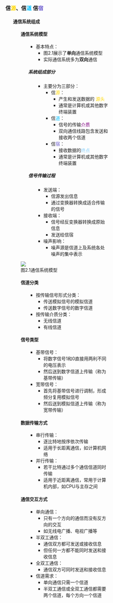 <div style="float: left; width: 64%; padding: 1%;">

### 信<span style="color: Gold;">源</span>、信<span style="color: deepskyblue;">道</span> 信<span style="color: SlateBlue;">宿</span>

<ul>

#### 通信系统组成

<ul>

#### 通信系统模型

<ul>

- 基本特点：
  - 图2.1展示了**单向**通信系统模型
  - 实际通信系统多为**双向**通信

##### 系统组成部分

<ul>

- 主要分为三部分：
  - 信<span style="color: Gold;">源</span>：
    - 产生和发送数据的 <span style="color: Gold;">源头</span>
    - 通常是计算机或其他数字终端装置
  - 信<span style="color: deepskyblue;">道</span>：
    - 信号的传输<span style="color: purple;">介质
    - 双向通信线路包含发送和接收两个信道
  - 信<span style="color: SlateBlue;">宿</span>：
    - 接收数据的<span style="color: LightSkyBlue;">终点</span>
    - 通常是计算机或其他数字终端装置

</ul>

##### 信号传输过程

<ul>

- 发送端：
  - 信源发出信息
  - 通过变换器转换成适合传输的信号
- 接收端：
  - 信号经反变换器转换成原始信息
  - 发送给信宿
- 噪声影响：
  - 噪声源是信道上及系统各处噪声的集中表示

</ul>

</ul>

![](https://cdn-mineru.openxlab.org.cn/model-mineru/prod/d49cc4d7da6d319d17512b142cd5e47536c50eba359e66e26492dd13c96427b0.jpg)  
图2.1通信系统模型  

#### 信道分类

<ul>

- 按传输信号形式分类：
  - 传送模拟信号的模拟信道
  - 传送数字信号的数字信道
- 按传输介质分类：
  - 无线信道
  - 有线信道

</ul>

#### 信号类型

<ul>

- 基带信号：
  - 将数字信号1和0直接用两利不同的电压表示
  - 然后送到数字信道上传输（称为基带传输）
- 宽带信号：
  - 首先将基带信号进行调制，形成频分复用模拟信号
  - 然后送到模拟信道上传输（称为宽带传输）

</ul>

#### 数据传输方式

<ul>

- 串行传输：
  - 逐比特地按序依次传输
  - 适用于长距离通信，如计算机网络
- 并行传输：
  - 若干比特通过多个通信信道同时传输
  - 适用于近距离通信，常用于计算机内部，如CPU与主存之间

</ul>

#### 通信交互方式

<ul>

- 单向通信：
  - 只有一个方向的通信而没有反方向的交互
  - 如无线电广播、电视广播等
- 半双工通信：
  - 通信双方都可发送或接收信息
  - 但任何一方都不能同时发送和接收信息
- 全双工通信：
  - 通信双方可同时发送和接收信息
- 信道需求：
  - 单向通信只需一个信道
  - 半双工通信或全双工通信都需要两个信道，每个方向一个信道

</ul>

</ul>


</div>
<div style="float: right; width: 26%; padding: 1%;">

</div>
<div style="clear: both;"></div>
